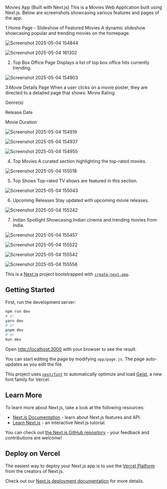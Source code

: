 Movies App (Built with Next.js)
This is a Movies Web Application built using Next.js. Below are screenshots showcasing various features and pages of the app.

1.Home Page - Slideshow of Featured Movies
A dynamic slideshow showcasing popular and trending movies on the homepage.

![Screenshot 2025-05-04 154844](https://github.com/user-attachments/assets/018d4580-a566-4787-9026-e6382b3dffe8)


![Screenshot 2025-05-04 161302](https://github.com/user-attachments/assets/63ee94c9-6c97-4924-a65f-989050c10247)


2. Top Box Office Page
Displays a list of top box office hits currently trending.


![Screenshot 2025-05-04 154903](https://github.com/user-attachments/assets/ca9696d6-98d4-4fa2-bdce-f4763452528e)


3.Movie Details Page
When a user clicks on a movie poster, they are directed to a detailed page that shows:
Movie Rating

Genre(s)

Release Date

Movie Duration


![Screenshot 2025-05-04 154919](https://github.com/user-attachments/assets/96804766-f61b-4b78-86a0-44c6d03c7a02)


![Screenshot 2025-05-04 154937](https://github.com/user-attachments/assets/c1985a5c-1808-4064-b551-d85717772351)


![Screenshot 2025-05-04 154955](https://github.com/user-attachments/assets/367923af-7eb7-4a46-b8a2-43d3c13a9d9f)


4. Top Movies
A curated section highlighting the top-rated movies.


![Screenshot 2025-05-04 155018](https://github.com/user-attachments/assets/16e098ef-4323-4dd4-a228-bf4289bd222f)

5. Top Shows
Top-rated TV shows are featured in this section.


![Screenshot 2025-05-04 155043](https://github.com/user-attachments/assets/57914a65-1ee7-4c35-9489-c3dd1a74e8c2)

6. Upcoming Releases
Stay updated with upcoming movie releases.


![Screenshot 2025-05-04 155242](https://github.com/user-attachments/assets/95d2aa95-a610-4e9d-acd9-f6e510c7c28b)

7. Indian Spotlight
Showcasing Indian cinema and trending movies from India.

![Screenshot 2025-05-04 155457](https://github.com/user-attachments/assets/42cff106-ecfd-4396-9578-806cb7079e08)


![Screenshot 2025-05-04 155522](https://github.com/user-attachments/assets/4e3429dd-ed88-41ae-83ec-a06c93779cf1)


![Screenshot 2025-05-04 155542](https://github.com/user-attachments/assets/4bc3fce7-06f9-41ac-aead-2008fcee2b12)



![Screenshot 2025-05-04 155556](https://github.com/user-attachments/assets/865d9842-6bea-46c5-abc4-82b97edf632e)






This is a [Next.js](https://nextjs.org) project bootstrapped with [`create-next-app`](https://github.com/vercel/next.js/tree/canary/packages/create-next-app).

## Getting Started

First, run the development server:

```bash
npm run dev
# or
yarn dev
# or
pnpm dev
# or
bun dev
```

Open [http://localhost:3000](http://localhost:3000) with your browser to see the result.

You can start editing the page by modifying `app/page.js`. The page auto-updates as you edit the file.

This project uses [`next/font`](https://nextjs.org/docs/app/building-your-application/optimizing/fonts) to automatically optimize and load [Geist](https://vercel.com/font), a new font family for Vercel.

## Learn More

To learn more about Next.js, take a look at the following resources:

- [Next.js Documentation](https://nextjs.org/docs) - learn about Next.js features and API.
- [Learn Next.js](https://nextjs.org/learn) - an interactive Next.js tutorial.

You can check out [the Next.js GitHub repository](https://github.com/vercel/next.js) - your feedback and contributions are welcome!

## Deploy on Vercel

The easiest way to deploy your Next.js app is to use the [Vercel Platform](https://vercel.com/new?utm_medium=default-template&filter=next.js&utm_source=create-next-app&utm_campaign=create-next-app-readme) from the creators of Next.js.

Check out our [Next.js deployment documentation](https://nextjs.org/docs/app/building-your-application/deploying) for more details.



